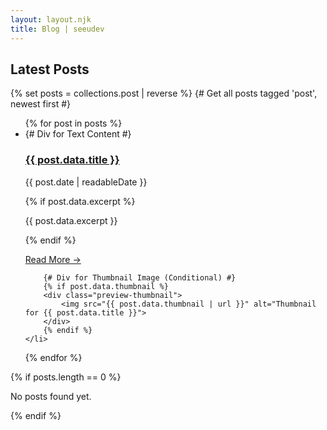 ```yaml
---
layout: layout.njk
title: Blog | seeudev
---
```


## Latest Posts

{% set posts = collections.post | reverse %} {# Get all posts tagged 'post', newest first #}

<ul class="post-list">
{% for post in posts %}
    <li class="post-preview">
        {# Div for Text Content #}
        <div class="preview-content">
            <h3><a href="{{ post.url | url }}">{{ post.data.title }}</a></h3>
            <p class="post-meta">
                <time datetime="{{ post.date | htmlDateString }}">{{ post.date | readableDate }}</time>
            </p>
            {% if post.data.excerpt %}
            <p>{{ post.data.excerpt }}</p>
            {% endif %}
            <p><a href="{{ post.url | url }}">Read More &rarr;</a></p>
        </div>

        {# Div for Thumbnail Image (Conditional) #}
        {% if post.data.thumbnail %}
        <div class="preview-thumbnail">
            <img src="{{ post.data.thumbnail | url }}" alt="Thumbnail for {{ post.data.title }}">
        </div>
        {% endif %}
    </li>
{% endfor %}
</ul>

{% if posts.length == 0 %}
    <p>No posts found yet.</p>
{% endif %}